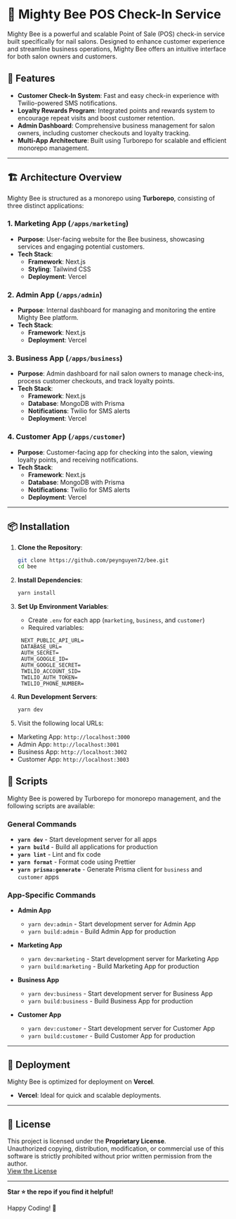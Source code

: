 # 🐝 Mighty Bee POS Check-In Service

Mighty Bee is a powerful and scalable Point of Sale (POS) check-in service built specifically for nail salons. Designed to enhance customer experience and streamline business operations, Mighty Bee offers an intuitive interface for both salon owners and customers.

## 🚀 Features

- **Customer Check-In System**: Fast and easy check-in experience with Twilio-powered SMS notifications.
- **Loyalty Rewards Program**: Integrated points and rewards system to encourage repeat visits and boost customer retention.
- **Admin Dashboard**: Comprehensive business management for salon owners, including customer checkouts and loyalty tracking.
- **Multi-App Architecture**: Built using Turborepo for scalable and efficient monorepo management.

---

## 🏗️ Architecture Overview

Mighty Bee is structured as a monorepo using **Turborepo**, consisting of three distinct applications:

### 1. **Marketing App** (`/apps/marketing`)

- **Purpose**: User-facing website for the Bee business, showcasing services and engaging potential customers.
- **Tech Stack**:
  - **Framework**: Next.js
  - **Styling**: Tailwind CSS
  - **Deployment**: Vercel

### 2. **Admin App** (`/apps/admin`)

- **Purpose**: Internal dashboard for managing and monitoring the entire Mighty Bee platform.
- **Tech Stack**:
  - **Framework**: Next.js
  - **Deployment**: Vercel

### 3. **Business App** (`/apps/business`)

- **Purpose**: Admin dashboard for nail salon owners to manage check-ins, process customer checkouts, and track loyalty points.
- **Tech Stack**:
  - **Framework**: Next.js
  - **Database**: MongoDB with Prisma
  - **Notifications**: Twilio for SMS alerts
  - **Deployment**: Vercel

### 4. **Customer App** (`/apps/customer`)

- **Purpose**: Customer-facing app for checking into the salon, viewing loyalty points, and receiving notifications.
- **Tech Stack**:
  - **Framework**: Next.js
  - **Database**: MongoDB with Prisma
  - **Notifications**: Twilio for SMS alerts
  - **Deployment**: Vercel

---

## 📦 Installation

1. **Clone the Repository**:

   ```bash
   git clone https://github.com/peynguyen72/bee.git
   cd bee
   ```

2. **Install Dependencies**:

   ```bash
   yarn install
   ```

3. **Set Up Environment Variables**:

   - Create `.env` for each app (`marketing`, `business`, and `customer`)
   - Required variables:

   ```
    NEXT_PUBLIC_API_URL=
    DATABASE_URL=
    AUTH_SECRET=
    AUTH_GOOGLE_ID=
    AUTH_GOOGLE_SECRET=
    TWILIO_ACCOUNT_SID=
    TWILIO_AUTH_TOKEN=
    TWILIO_PHONE_NUMBER=
   ```

4. **Run Development Servers**:

   ```bash
   yarn dev
   ```

5. Visit the following local URLs:

- Marketing App: `http://localhost:3000`
- Admin App: `http://localhost:3001`
- Business App: `http://localhost:3002`
- Customer App: `http://localhost:3003`

## 📜 Scripts

Mighty Bee is powered by Turborepo for monorepo management, and the following scripts are available:

### General Commands

- **`yarn dev`** - Start development server for all apps
- **`yarn build`** - Build all applications for production
- **`yarn lint`** - Lint and fix code
- **`yarn format`** - Format code using Prettier
- **`yarn prisma:generate`** - Generate Prisma client for `business` and `customer` apps

### App-Specific Commands

- **Admin App**

  - `yarn dev:admin` - Start development server for Admin App
  - `yarn build:admin` - Build Admin App for production

- **Marketing App**

  - `yarn dev:marketing` - Start development server for Marketing App
  - `yarn build:marketing` - Build Marketing App for production

- **Business App**

  - `yarn dev:business` - Start development server for Business App
  - `yarn build:business` - Build Business App for production

- **Customer App**
  - `yarn dev:customer` - Start development server for Customer App
  - `yarn build:customer` - Build Customer App for production

---

## 🚀 Deployment

Mighty Bee is optimized for deployment on **Vercel**.

- **Vercel**: Ideal for quick and scalable deployments.

---

## 📜 License

This project is licensed under the **Proprietary License**.  
Unauthorized copying, distribution, modification, or commercial use of this software is strictly prohibited without prior written permission from the author.  
[View the License](./LICENSE)

---

**Star ⭐ the repo if you find it helpful!**

Happy Coding! 🚀
